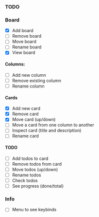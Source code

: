 ### TODO

### Board

- [x] Add board
- [ ] Remove board
- [ ] Move board
- [ ] Rename board
- [x] View board

#### Columns:

- [ ] Add new column
- [ ] Remove existing column
- [ ] Rename column

#### Cards

- [x] Add new card
- [x] Remove card
- [x] Move card (up/down)
- [ ] Move a card from one column to another
- [ ] Inspect card (title and description)
- [ ] Rename card

#### TODO

- [ ] Add todos to card
- [ ] Remove todos from card
- [ ] Move todos (up/down)
- [ ] Rename todos
- [ ] Check todos
- [ ] See progress (done/total)

### Info

- [ ] Menu to see keybinds
